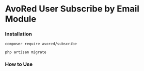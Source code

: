 # AvoRed User Subscribe by Email Module

### Installation

    composer require avored/subscribe 
    
    php artisan migrate

### How to Use


